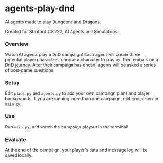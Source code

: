 # agents-play-dnd
AI agents made to play Dungeons and Dragons.

Created for Stanford CS 222, AI Agents and Simulations.

### Overview
Watch AI agents play a DnD campaign! Each agent will create three potential player characters, choose a character to play as, then embark on a DnD journey. After their campaign has ended, agents will be asked a series of post-game questions.

### Setup
Edit `plans.py` and `agents.py` to add your own campaign plans and player backgrounds. If you are running more than one campaign, edit `group_nums` in `main.py`.

### Use
Run `main.py`, and watch the campaign playout in the terminal!

### Evaluate
At the end of the campaign, your player's data and message log will be saved locally.
